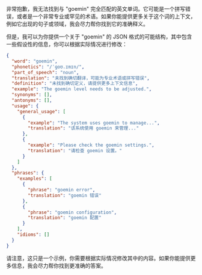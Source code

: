 非常抱歉，我无法找到与 "goemin" 完全匹配的英文单词。它可能是一个拼写错误，或者是一个非常专业或罕见的术语。如果你能提供更多关于这个词的上下文，例如它出现的句子或领域，我会尽力帮你找到它的准确释义。

但是，我可以为你提供一个关于 "goemin" 的 JSON 格式的可能结构，其中包含一些假设性的信息，你可以根据实际情况进行修改：

```json
{
  "word": "goemin",
  "phonetics": "/ˈɡoʊ.ɪmɪn/",
  "part_of_speech": "noun",
  "translation": "未找到确切翻译，可能为专业术语或拼写错误",
  "definition": "未找到确切定义，请提供更多上下文信息",
  "example": "The goemin level needs to be adjusted.",
  "synonyms": [],
  "antonyms": [],
  "usage": {
    "general_usage": [
      {
        "example": "The system uses goemin to manage...",
        "translation": "该系统使用 goemin 来管理..."
      },
      {
        "example": "Please check the goemin settings.",
        "translation": "请检查 goemin 设置。"
      }
    ]
  },
  "phrases": {
    "examples": [
      {
        "phrase": "goemin error",
        "translation": "goemin 错误"
      },
      {
        "phrase": "goemin configuration",
        "translation": "goemin 配置"
      }
    ],
    "idioms": []
  }
}
```

请注意，这只是一个示例，你需要根据实际情况修改其中的内容。如果你能提供更多信息，我会尽力帮你找到更准确的答案。
 